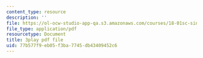 ```yaml
---
content_type: resource
description: ''
file: https://ol-ocw-studio-app-qa.s3.amazonaws.com/courses/18-01sc-single-variable-calculus-fall-2010/77b577f9eb05f3ba7745db43409452c6_jBkXbAgMj6s.pdf
file_type: application/pdf
resourcetype: Document
title: 3play pdf file
uid: 77b577f9-eb05-f3ba-7745-db43409452c6
---
```

